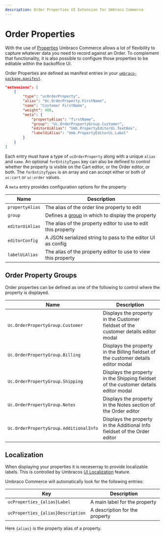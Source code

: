 ```yaml
---
description: Order Properties UI Extension for Umbraco Commerce
---
```


# Order Properties
With the use of [Properties](../properties.md) Umbraco Commerce allows a lot of flexibility to capture whatever data you need to record against an Order. To complement that functionality, it is also possible to configure those properties to be editable within the backoffice UI.

Order Properties are defined as manifest entries in your [`umbraco-package.manifest`](https://docs.umbraco.com/umbraco-cms/extending/package-manifest).

```json
"extensions": [
    {
        "type": "ucOrderProperty",
        "alias": "Uc.OrderProperty.FirstName",
        "name": "Customer FirstName",
        "weight": 400,
        "meta": {
            "propertyAlias": "firstName",
            "group": "Uc.OrderPropertyGroup.Customer",
            "editorUiAlias": "Umb.PropertyEditorUi.TextBox",
            "labelUiAlias": "Umb.PropertyEditorUi.Label"
        }
    }
]
```

Each entry must have a type of `ucOrderProperty` along with a unique `alias` and `name`. An optional `forEntityTypes` key can also be defined to control whether the property is visible on the Cart editor, or the Order editor, or both. The `forEntityTypes` is an array and can accept either or both of `uc:cart` or `uc:order` values.

A `meta` entry provides configuration options for the property

| Name | Description |  
| -- | -- |
| `propertyAlias` | The alias of the order line property to edit |
| `group` | Defines a [group](#order-property-groups) in which to display the property |
| `editorUiAlias` | The alias of the property editor to use to edit this property |
| `editorConfig` | A JSON serialized string to pass to the editor UI as config |
| `labelUiAlias` | The alias of the property editor to use to view this property |

## Order Property Groups

Order properties can be defined as one of the following to control where the property is displayed.

| Name | Description |  
| -- | -- |
| `Uc.OrderPropertyGroup.Customer` | Displays the property in the Customer fieldset of the customer details editor modal |
| `Uc.OrderPropertyGroup.Billing` | Displays the property in the Billing fieldset of the customer details editor modal |
| `Uc.OrderPropertyGroup.Shipping` | Displays the property in the Shipping fieldset of the customer details editor modal |
| `Uc.OrderPropertyGroup.Notes` | Displays the property in the Notes section of the Order editor |
| `Uc.OrderPropertyGroup.AdditionalInfo` | Displays the property in the Additional Info fieldset of the Order editor |

## Localization

When displaying your properties it is neceserray to provide localizable labels. This is controlled by Umbracos [UI Localization](https://docs.umbraco.com/umbraco-cms/extending/language-files/ui-localization) feature.

Umbraco Commerce will automatically look for the following entries:

| Key |  Description |
| --- | --- | 
| `ucProperties_{alias}Label` | A main label for the property |
| `ucProperties_{alias}Description` | A description for the property |

Here `{alias}` is the property alias of a property.